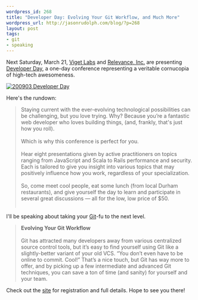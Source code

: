 ```yaml
---
wordpress_id: 268
title: "Developer Day: Evolving Your Git Workflow, and Much More"
wordpress_url: http://jasonrudolph.com/blog/?p=268
layout: post
tags:
- git
- speaking
---
```

Next Saturday, March 21, [Viget Labs](http://www.viget.com/ "Web Strategy, Web Design, Web Development, and Web Marketing at Viget Labs") and [Relevance, Inc.](http://thinkrelevance.com/ "Relevance: Agile Development, Consulting and Training") are presenting [Developer Day](http://developer-day.com/ "Developer Day - Durham, NC - March 21st, 2009"), a one-day conference representing a veritable cornucopia of high-tech awesomeness.

[![200903 Developer Day](http://jasonrudolph.com/resources/200903-developer-day.png)](http://developer-day.com/ "Developer Day - Durham, NC - March 21st, 2009")

Here's the rundown:

> Staying current with the ever-evolving technological possibilities can be challenging, but you love trying. Why? Because you’re a fantastic web developer who loves building things, (and, frankly, that's just how you roll).<br/><br/>
> Which is why this conference is perfect for you.<br/><br/>
> Hear eight presentations given by active practitioners on topics ranging from JavaScript and Scala to Rails performance and security. Each is tailored to give you insight into various topics that may positively influence how you work, regardless of your specialization.<br/><br/>
> So, come meet cool people, eat some lunch (from local Durham restaurants), and give yourself the day to learn and participate in several great discussions — all for the low, low price of $50.<br/><br/>

I'll be speaking about taking your [Git](http://git-scm.com/ "Git - Fast Version Control System")-fu to the next level.

> **Evolving Your Git Workflow**<br/><br/>
> Git has attracted many developers away from various centralized source control tools, but it’s easy to find yourself using Git like a slightly-better variant of your old VCS. “You don’t even have to be online to commit. Cool!” That’s a nice touch, but Git has way more to offer, and by picking up a few intermediate and advanced Git techniques, you can save a ton of time (and sanity) for yourself and your team.

Check out the [site](http://developer-day.com/ "Developer Day - Durham, NC - March 21st, 2009") for registration and full details. Hope to see you there!
